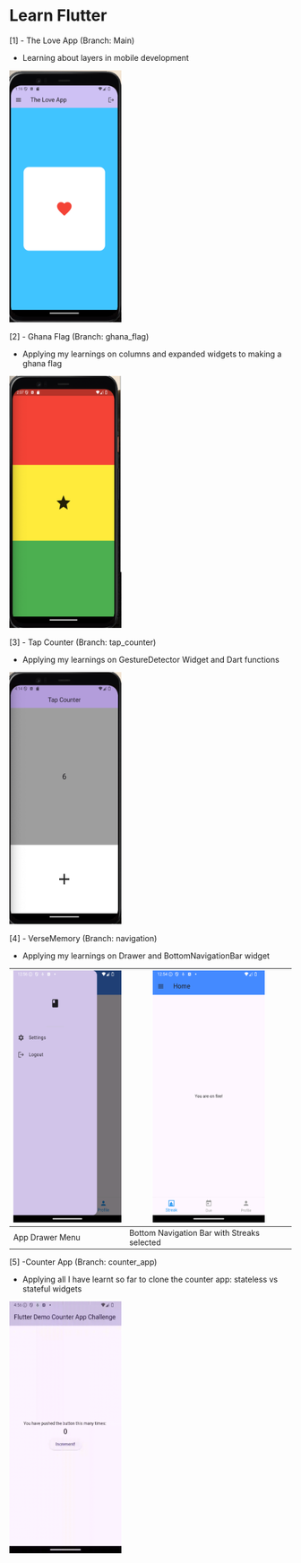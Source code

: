 # Learn Flutter

[1] - The Love App (Branch: Main)
* Learning about layers in mobile development

<img src="./repo_images/loveapp.png" width="200" height="450">

[2] - Ghana Flag (Branch: ghana_flag)
* Applying my learnings on columns and expanded widgets to making a ghana flag


<img src="./repo_images/ghana_flag.png" width="200" height="450">


[3] - Tap Counter (Branch: tap_counter)
* Applying my learnings on GestureDetector Widget and Dart functions

<img src="./repo_images/tap_counter.png" width="200" height="450">


[4] - VerseMemory (Branch: navigation)
* Applying my learnings on Drawer and BottomNavigationBar widget

|<img src="./repo_images/navigation/menu_drawer.png" width="200" height="450">|<img src="./repo_images/navigation/streaks.png" width="200" height="450">|
|-----------------------------------------------------------------------------|-------------------------------------------------------------------------|
|App Drawer Menu                                                              |Bottom Navigation Bar with Streaks selected                              |

[5] -Counter App (Branch: counter_app)
* Applying all I have learnt so far to clone the counter app: stateless vs stateful widgets

<img src="./repo_images/counterapp.gif" width="200" height="450">